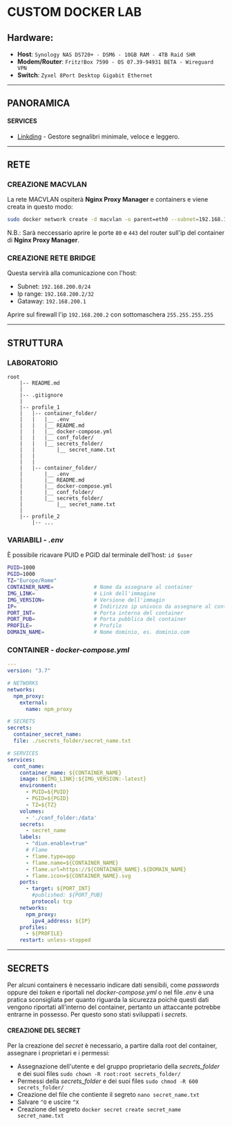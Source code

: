 
# CUSTOM DOCKER LAB

## Hardware:
- **Host**: `Synology NAS DS720+ - DSM6 - 10GB RAM - 4TB Raid SHR`
- **Modem/Router**: `Fritz!Box 7590 - OS 07.39-94931 BETA - Wireguard VPN`
- **Switch**: `Zyxel 8Port Desktop Gigabit Ethernet`

---
## PANORAMICA

#### SERVICES
- [Linkding](/services_lab/linkding/) - Gestore segnalibri minimale, veloce e leggero.

---
## RETE
### CREAZIONE **MACVLAN**
La rete MACVLAN ospiterà **Nginx Proxy Manager** e containers e viene creata in questo modo:

```bash
sudo docker network create -d macvlan -o parent=eth0 --subnet=192.168.1.0/24 --gateway=192.168.1.1 --ip-range=192.168.1.100/24 npm_proxy
```
N.B.: Sarà neccessario aprire le porte `80` e `443` del router sull'ip del container di **Nginx Proxy Manager**.

### CREAZIONE RETE **BRIDGE**
Questa servirà alla comunicazione con l'host:
- Subnet: `192.168.200.0/24`
- Ip range: `192.168.200.2/32`
- Gataway: `192.168.200.1`

Aprire sul firewall l'ip `192.168.200.2` con sottomaschera `255.255.255.255`

---
## STRUTTURA

### LABORATORIO
```
root
    |-- README.md
    |
    |-- .gitignore
    |
    |-- profile_1
    |   |-- container_folder/
    |   |   |__ .env
    |   |   |__ README.md
    |   |   |__ docker-compose.yml
    |   |   |__ conf_folder/
    |   |   |__ secrets_folder/
    |   |       |__ secret_name.txt
    |   |
    |   |
    |   |-- container_folder/
    |       |__ .env
    |       |__ README.md
    |       |__ docker-compose.yml
    |       |__ conf_folder/
    |       |__ secrets_folder/
    |           |__ secret_name.txt
    |
    |-- profile_2
        |-- ...
```

### VARIABILI - *.env*

È possibile ricavare PUID e PGID dal terminale dell'host: `id $user`
```bash
PUID=1000
PGID=1000
TZ="Europe/Rome"            
CONTAINER_NAME=             # Nome da assegnare al container
IMG_LINK=                   # Link dell'immagine
IMG_VERSION=                # Versione dell'immagin         
IP=                         # Indirizzo ip univoco da assegnare al cont         
PORT_INT=                   # Porta interna del container
PORT_PUB=                   # Porta pubblica del container
PROFILE=                    # Profilo 
DOMAIN_NAME=                # Nome dominio, es. dominio.com
```

### CONTAINER - *docker-compose.yml*
```yml
---
version: "3.7"

# NETWORKS
networks:
  npm_proxy:
    external:
      name: npm_proxy

# SECRETS
secrets:
  container_secret_name:
  file: ./secrets_folder/secret_name.txt

# SERVICES
services:
  cont_name:
    container_name: ${CONTAINER_NAME}
    image: ${IMG_LINK}:${IMG_VERSION:-latest}
    environment:
      - PUID=${PUID}
      - PGID=${PGID}
      - TZ=${TZ}
    volumes:
      - './conf_folder:/data'
    secrets:
      - secret_name
    labels:
      - "diun.enable=true"
      # Flame
      - flame.type=app
      - flame.name=${CONTAINER_NAME}
      - flame.url=https://${CONTAINER_NAME}.${DOMAIN_NAME}
      - flame.icon=${CONTAINER_NAME}.svg
    ports:
      - target: ${PORT_INT}
        #published: ${PORT_PUB}
        protocol: tcp
    networks:
      npm_proxy:
        ipv4_address: ${IP}
    profiles:
      - ${PROFILE}
    restart: unless-stopped
```

---

## SECRETS
Per alcuni containers è necessario indicare dati sensibili, come *passwords* oppure dei *token* e riportali nel *docker-compose.yml* o nel file *.env* è una pratica sconsigliata per quanto riguarda la sicurezza poichè questi dati vengono riportati all'interno del container, pertanto un attaccante potrebbe entrarne in possesso.
Per questo sono stati sviluppati i *secrets*.

#### CREAZIONE DEL SECRET
Per la creazione del *secret* è necessario, a partire dalla root del container, assegnare i proprietari e i permessi:
- Assegnazione dell'utente e del gruppo proprietario della *secrets_folder* e dei suoi files `sudo chown -R root:root secrets_folder/`
- Permessi della *secrets_folder* e dei suoi files `sudo chmod -R 600 secrets_folder/`
- Creazione del file che contiente il segreto `nano secret_name.txt`
- Salvare `^O` e uscire `^X`
- Creazione del segreto `docker secret create secret_name secret_name.txt`